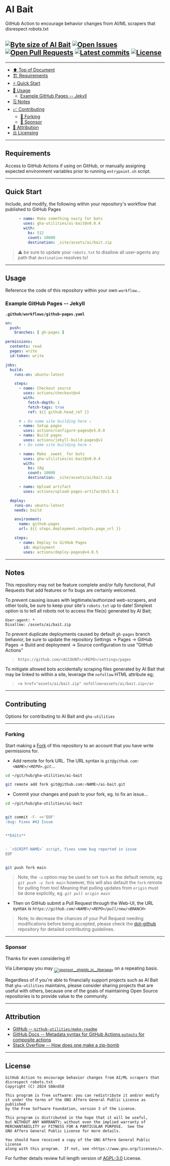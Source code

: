 # AI Bait
[heading__top]:
  #ai-bait
  "&#x2B06; GitHub Action to encourage behavior changes from AI/ML scrapers that disrespect robots.txt"


GitHub Action to encourage behavior changes from AI/ML scrapers that disrespect robots.txt

## [![Byte size of AI Bait][badge__main__ai_bait__source_code]][honeybot__main__source_code] [![Open Issues][badge__issues__ai_bait]][issues__ai_bait] [![Open Pull Requests][badge__pull_requests__ai_bait]][pull_requests__ai_bait] [![Latest commits][badge__commits__ai_bait__main]][commits__ai_bait__main] [![License][badge__license]][branch__current__license]


---


- [:arrow_up: Top of Document][heading__top]
- [:building_construction: Requirements][heading__requirements]
- [:zap: Quick Start][heading__quick_start]
- [&#x1F9F0; Usage][heading__usage]
  - [Example GitHub Pages -- Jekyll][heading__example_github_pages_jekyll]
- [&#x1F5D2; Notes][heading__notes]
- [:chart_with_upwards_trend: Contributing][heading__contributing]
  - [:trident: Forking][heading__forking]
  - [:currency_exchange: Sponsor][heading__sponsor]
- [:card_index: Attribution][heading__attribution]
- [:balance_scale: Licensing][heading__license]


---



## Requirements
[heading__requirements]:
  #requirements
  "&#x1F3D7; Prerequisites and/or dependencies that this project needs to function properly"


Access to GitHub Actions if using on GitHub, or manually assigning expected
environment variables prior to running `entrypoint.sh` script.


______


## Quick Start
[heading__quick_start]:
  #quick-start
  "&#9889; Perhaps as easy as one, 2.0,..."


Include, and modify, the following within your repository's workflow that
published to GitHub Pages

```yaml
      - name: Make something nasty for bots
        uses: gha-utilities/ai-bait@v0.0.4
        with:
          bs: 512
          count: 10000
          destination: _site/assets/ai/bait.zip
```

> :warning: be sure to update your `robots.txt` to disallow all user-agents any
> path that `destination` resolves to!


______


## Usage
[heading__usage]:
  #usage
  "&#x1F9F0; How to utilize this repository"


Reference the code of this repository within your own `workflow`...

### Example GitHub Pages -- Jekyll
[heading__example_github_pages_jekyll]: #example-github-pages-jekyll


**`.github/workflows/github-pages.yaml`**

```yaml
on:
  push:
    branches: [ gh-pages ]

permissions:
  contents: read
  pages: write
  id-token: write

jobs:
  build:
    runs-on: ubuntu-latest

    steps:
      - name: Checkout source
        uses: actions/checkout@v4
        with:
          fetch-depth: 1
          fetch-tags: true
          ref: ${{ github.head_ref }}

      # ↓ Do some site building here ↓
      - name: Setup pages
        uses: actions/configure-pages@v5.0.0
      - name: Build pages
        uses: actions/jekyll-build-pages@v1
      # ↑ Do some site building here ↑

      - name: Make _sweet_ for bots
        uses: gha-utilities/ai-bait@v0.0.4
        with:
          bs: 10g
          count: 10000
          destination: _site/assets/ai/bait.zip

      - name: Upload artifact
        uses: actions/upload-pages-artifact@v3.0.1

  deploy:
    runs-on: ubuntu-latest
    needs: build

    environment:
      name: github-pages
      url: ${{ steps.deployment.outputs.page_url }}

    steps:
      - name: Deploy to GitHub Pages
        id: deployment
        uses: actions/deploy-pages@v4.0.5
```


______


## Notes
[heading__notes]:
  #notes
  "&#x1F5D2; Additional things to keep in mind when developing"


This repository may not be feature complete and/or fully functional, Pull
Requests that add features or fix bugs are certainly welcomed.

To prevent causing issues with legitimate/authorized web-scrapers, and other
tools, be sure to keep your site's `robots.txt` up to date!  Simplest option is
to tell all robots not to access the file(s) generated by AI Bait;

```
User-agent: *
Disallow: /assets/ai/bait.zip
```

To prevent duplicate deployments caused by default `gh-pages` branch behavior,
be sure to update the repository Settings → Pages → GitHub Pages → Build and
deployment → Source configuration to use "GitHub Actions"

> `https://github.com/<ACCOUNT>/<REPO>/settings/pages`

To mitigate allowed bots accidentally scraping files generated by AI Bait that
may be linked to within a site, leverage the `nofollow` HTML attribute eg;

> `<a href="assets/ai/bait.zip" nofollow>assets/ai/bait.zip</a>`


______


## Contributing
[heading__contributing]:
  #contributing
  "&#x1F4C8; Options for contributing to AI Bait and gha-utilities"


Options for contributing to AI Bait and `gha-utilities`


---


### Forking
[heading__forking]:
  #forking
  "&#x1F531; Tips for forking AI Bait"


Start making a [Fork][honeybot__fork_it] of this repository to an account that
you have write permissions for.


- Add remote for fork URL. The URL syntax is
  _`git@github.com:<NAME>/<REPO>.git`_...


```Bash
cd ~/git/hub/gha-utilities/ai-bait

git remote add fork git@github.com:<NAME>/ai-bait.git
```


- Commit your changes and push to your fork, eg. to fix an issue...


```Bash
cd ~/git/hub/gha-utilities/ai-bait


git commit -F- <<'EOF'
:bug: Fixes #42 Issue


**Edits**


- `<SCRIPT-NAME>` script, fixes some bug reported in issue
EOF


git push fork main
```


> Note, the `-u` option may be used to set `fork` as the default remote, eg.
> _`git push -u fork main`_ however, this will also default the `fork` remote
> for pulling from too! Meaning that pulling updates from `origin` must be done
> explicitly, eg. _`git pull origin main`_

- Then on GitHub submit a Pull Request through the Web-UI, the URL syntax is
  _`https://github.com/<NAME>/<REPO>/pull/new/<BRANCH>`_


> Note; to decrease the chances of your Pull Request needing modifications
> before being accepted, please check the
> [dot-github](https://github.com/gha-utilities/.github) repository for
> detailed contributing guidelines.


---


### Sponsor
  [heading__sponsor]:
  #sponsor
  "&#x1F4B1; Methods for financially supporting gha-utilities that maintains AI Bait"


Thanks for even considering it!


Via Liberapay you may
<sub>[![sponsor__shields_io__liberapay]][sponsor__link__liberapay]</sub> on a
repeating basis.


Regardless of if you're able to financially support projects such as AI Bait
that `gha-utilities` maintains, please consider sharing projects that are
useful with others, because one of the goals of maintaining Open Source
repositories is to provide value to the community.


______


## Attribution
[heading__attribution]:
  #attribution
  "&#x1F4C7; Resources that where helpful in building this project so far."


- [GitHub -- `github-utilities/make-readme`](https://github.com/github-utilities/make-readme)
- [GitHub Docs -- Metadata syntax for GitHub Actions `outputs` for composite actions](https://docs.github.com/en/actions/creating-actions/metadata-syntax-for-github-actions#outputs-for-composite-actions)
- [Stack Overflow -- How does one make a zip-bomb](https://stackoverflow.com/questions/1459673/how-does-one-make-a-zip-bomb)


______


## License
[heading__license]:
  #license
  "&#x2696; Legal side of Open Source"


```
GitHub Action to encourage behavior changes from AI/ML scrapers that disrespect robots.txt
Copyright (C) 2024 S0AndS0

This program is free software: you can redistribute it and/or modify
it under the terms of the GNU Affero General Public License as published
by the Free Software Foundation, version 3 of the License.

This program is distributed in the hope that it will be useful,
but WITHOUT ANY WARRANTY; without even the implied warranty of
MERCHANTABILITY or FITNESS FOR A PARTICULAR PURPOSE.  See the
GNU Affero General Public License for more details.

You should have received a copy of the GNU Affero General Public License
along with this program.  If not, see <https://www.gnu.org/licenses/>.
```


For further details review full length version of [AGPL-3.0][branch__current__license] License.



[branch__current__license]:
  /LICENSE
  "&#x2696; Full length version of AGPL-3.0 License"

[badge__license]:
  https://img.shields.io/github/license/gha-utilities/ai-bait

[badge__commits__ai_bait__main]:
  https://img.shields.io/github/last-commit/gha-utilities/ai-bait/main.svg

[commits__ai_bait__main]:
  https://github.com/gha-utilities/ai-bait/commits/main
  "&#x1F4DD; History of changes on this branch"


[honeybot__community]:
  https://github.com/gha-utilities/ai-bait/community
  "&#x1F331; Dedicated to functioning code"


[issues__ai_bait]:
  https://github.com/gha-utilities/ai-bait/issues
  "&#x2622; Search for and _bump_ existing issues or open new issues for project maintainer to address."

[honeybot__fork_it]:
  https://github.com/gha-utilities/ai-bait/fork
  "&#x1F531; Fork it!"

[pull_requests__ai_bait]:
  https://github.com/gha-utilities/ai-bait/pulls
  "&#x1F3D7; Pull Request friendly, though please check the Community guidelines"

[honeybot__main__source_code]:
  https://github.com/gha-utilities/ai-bait/
  "&#x2328; Project source!"

[badge__issues__ai_bait]:
  https://img.shields.io/github/issues/gha-utilities/ai-bait.svg

[badge__pull_requests__ai_bait]:
  https://img.shields.io/github/issues-pr/gha-utilities/ai-bait.svg

[badge__main__ai_bait__source_code]:
  https://img.shields.io/github/repo-size/gha-utilities/ai-bait


[rust_home]:
  https://www.rust-lang.org/
  "Home page for Rust language"

[rust_github]:
  https://github.com/rust-lang
  "Source code for Rust on GitHub"

[sponsor__shields_io__liberapay]:
  https://img.shields.io/static/v1?logo=liberapay&label=Sponsor&message=gha-utilities

[sponsor__link__liberapay]:
  https://liberapay.com/gha-utilities
  "&#x1F4B1; Sponsor developments and projects that gha-utilities maintains via Liberapay"

